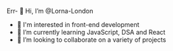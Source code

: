 Err- 👋 Hi, I’m @Lorna-London
- 👀 I'm interested in front-end development 
- 🌱 I’m currently learning JavaScript, DSA and React
- 💞️ I’m looking to collaborate on a variety of projects 


<!---
Lorna-London/Lorna-London is a ✨ special ✨ repository because its `README.md` (this file) appears on your GitHub profile.
You can click the Preview link to take a look at your changes.
--->


